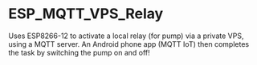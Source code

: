 # ESP_MQTT_VPS_Relay
Uses ESP8266-12 to activate a local relay (for pump) via a private VPS, using a MQTT server. An Android phone app (MQTT IoT) then completes the task by switching the pump on and off!
